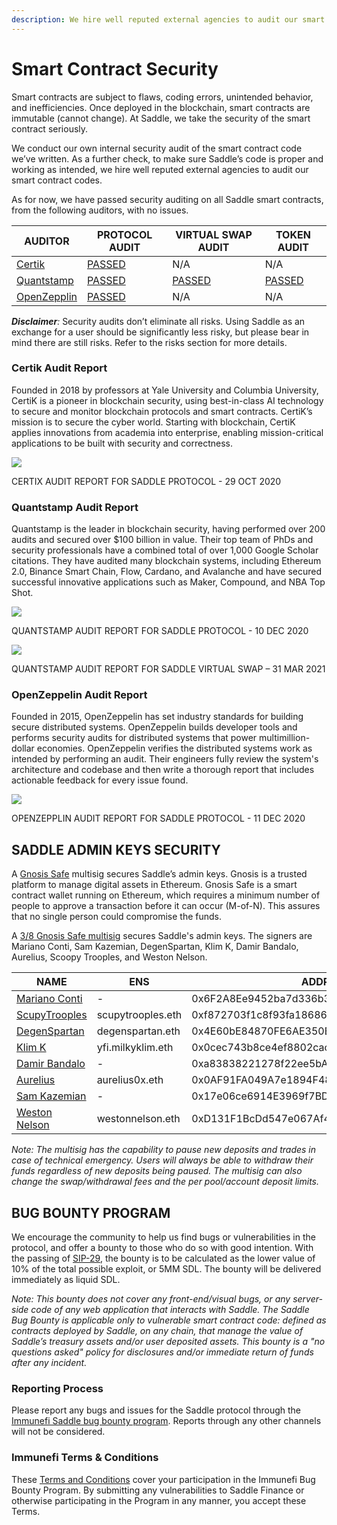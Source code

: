 ```yaml
---
description: We hire well reputed external agencies to audit our smart contract codes.
---
```


# Smart Contract Security

Smart contracts are subject to flaws, coding errors, unintended behavior, and inefficiencies. Once deployed in the blockchain, smart contracts are immutable (cannot change). At Saddle, we take the security of the smart contract seriously.

We conduct our own internal security audit of the smart contract code we’ve written. As a further check, to make sure Saddle’s code is proper and working as intended, we hire well reputed external agencies to audit our smart contract codes.

As for now, we have passed security auditing on all Saddle smart contracts, from the following auditors, with no issues.

| **AUDITOR**                             | **PROTOCOL AUDIT**                                                                              | **VIRTUAL SWAP AUDIT**                                                                                      | **TOKEN AUDIT**                                                                                       |
| --------------------------------------- | ----------------------------------------------------------------------------------------------- | ----------------------------------------------------------------------------------------------------------- | ----------------------------------------------------------------------------------------------------- |
| [Certik](https://certik.io)             | [PASSED](https://github.com/saddle-finance/saddle-audits/blob/master/10-29-2020_Certik.pdf)     | N/A                                                                                                         | N/A                                                                                                   |
| [Quantstamp](https://quantstamp.com)    | [PASSED](https://github.com/saddle-finance/saddle-audits/blob/master/12-09-2020_Quantstamp.pdf) | [PASSED](https://github.com/saddle-finance/saddle-audits/blob/master/03-31-2021_Quantstamp_VirtualSwap.pdf) | [PASSED](https://github.com/saddle-finance/saddle-audits/blob/master/10-27-2021_Quantstamp_Token.pdf) |
| [OpenZepplin](https://openzeppelin.com) | [PASSED](https://blog.openzeppelin.com/saddle-contracts-audit/)                                 | N/A                                                                                                         | N/A                                                                                                   |

_**Disclaimer**:_ Security audits don’t eliminate all risks. Using Saddle as an exchange for a user should be significantly less risky, but please bear in mind there are still risks. Refer to the risks section for more details.

### **Certik Audit Report**

Founded in 2018 by professors at Yale University and Columbia University, CertiK is a pioneer in blockchain security, using best-in-class AI technology to secure and monitor blockchain protocols and smart contracts. CertiK’s mission is to secure the cyber world. Starting with blockchain, CertiK applies innovations from academia into enterprise, enabling mission-critical applications to be built with security and correctness.

![](<.gitbook/assets/0 (5).png>)

CERTIX AUDIT REPORT FOR SADDLE PROTOCOL - 29 OCT 2020

### **Quantstamp Audit Report**

Quantstamp is the leader in blockchain security, having performed over 200 audits and secured over $100 billion in value. Their top team of PhDs and security professionals have a combined total of over 1,000 Google Scholar citations. They have audited many blockchain systems, including Ethereum 2.0, Binance Smart Chain, Flow, Cardano, and Avalanche and have secured successful innovative applications such as Maker, Compound, and NBA Top Shot.

![](<.gitbook/assets/1 (5).png>)

QUANTSTAMP AUDIT REPORT FOR SADDLE PROTOCOL - 10 DEC 2020

![](<.gitbook/assets/2 (2) (1).png>)

QUANTSTAMP AUDIT REPORT FOR SADDLE VIRTUAL SWAP – 31 MAR 2021

### **OpenZeppelin Audit Report**

Founded in 2015, OpenZeppelin has set industry standards for building secure distributed systems. OpenZeppelin builds developer tools and performs security audits for distributed systems that power multimillion-dollar economies. OpenZeppelin verifies the distributed systems work as intended by performing an audit. Their engineers fully review the system's architecture and codebase and then write a thorough report that includes actionable feedback for every issue found.

![](<.gitbook/assets/3 (7).png>)

OPENZEPPLIN AUDIT REPORT FOR SADDLE PROTOCOL - 11 DEC 2020

## **SADDLE ADMIN KEYS SECURITY**

A [Gnosis Safe](https://gnosis-safe.io) multisig secures Saddle’s admin keys. Gnosis is a trusted platform to manage digital assets in Ethereum. Gnosis Safe is a smart contract wallet running on Ethereum, which requires a minimum number of people to approve a transaction before it can occur (M-of-N). This assures that no single person could compromise the funds.

A [3/8 Gnosis Safe multisig](https://etherscan.io/address/0x3F8E527aF4e0c6e763e8f368AC679c44C45626aE) secures Saddle's admin keys. The signers are Mariano Conti, Sam Kazemian, DegenSpartan, Klim K, Damir Bandalo, Aurelius, Scoopy Trooples, and Weston Nelson.

| **NAME**                                           | **ENS**           | **ADDRESS**                                |
| -------------------------------------------------- | ----------------- | ------------------------------------------ |
| [Mariano Conti](https://twitter.com/nanexcool)     | -                 | 0x6F2A8Ee9452ba7d336b3fba03caC27f7818AeAD6 |
| [ScupyTrooples](https://twitter.com/scupytrooples) | scupytrooples.eth | 0xf872703f1c8f93fa186869bac83bac5a0c87c3c8 |
| [DegenSpartan](https://twitter.com/DegenSpartan)   | degenspartan.eth  | 0x4E60bE84870FE6AE350B563A121042396Abe1eaF |
| [Klim K](https://twitter.com/milkyklim)            | yfi.milkyklim.eth | 0x0cec743b8ce4ef8802cac0e5df18a180ed8402a7 |
| [Damir Bandalo](https://twitter.com/damirbandalo)  | -                 | 0xa83838221278f22ee5bAe3E523f34D42b066D67D |
| [Aurelius](https://twitter.com/AureliusBTC)        | aurelius0x.eth    | 0x0AF91FA049A7e1894F480bFE5bBa20142C6c29a9 |
| [Sam Kazemian](https://twitter.com/samkazemian)    | -                 | 0x17e06ce6914E3969f7BD37D8b2a563890cA1c96e |
| [Weston Nelson](https://twitter.com/westonnelson)  | westonnelson.eth  | 0xD131F1BcDd547e067Af447dD3C36C99d6be9FdEB |

_Note: The multisig has the capability to pause new deposits and trades in case of technical emergency. Users will always be able to withdraw their funds regardless of new deposits being paused. The multisig can also change the swap/withdrawal fees and the per pool/account deposit limits._

## **BUG BOUNTY PROGRAM**

We encourage the community to help us find bugs or vulnerabilities in the protocol, and offer a bounty to those who do so with good intention. With the passing of [SIP-29](https://snapshot.org/#/saddlefinance.eth/proposal/0x867fd038ed31a996901dead7ffbb32b2fcd38408e5924e7f489dbf7f62cbdcd0), the bounty is to be calculated as the lower value of 10% of the total possible exploit, or 5MM SDL. The bounty will be delivered immediately as liquid SDL.

_Note: This bounty does not cover any front-end/visual bugs, or any server-side code of any web application that interacts with Saddle. The Saddle Bug Bounty is applicable only to vulnerable smart contract code: defined as contracts deployed by Saddle, on any chain, that manage the value of Saddle’s treasury assets and/or user deposited assets. This bounty is a "no questions asked" policy for disclosures and/or immediate return of funds after any incident._

### **Reporting Process**

Please report any bugs and issues for the Saddle protocol through the [Immunefi Saddle bug bounty program](https://immunefi.com/bounty/saddle/). Reports through any other channels will not be considered.

### **Immunefi Terms & Conditions**

These [Terms and Conditions](https://immunefi.com/bounty/saddle/) cover your participation in the Immunefi Bug Bounty Program. By submitting any vulnerabilities to Saddle Finance or otherwise participating in the Program in any manner, you accept these Terms.

